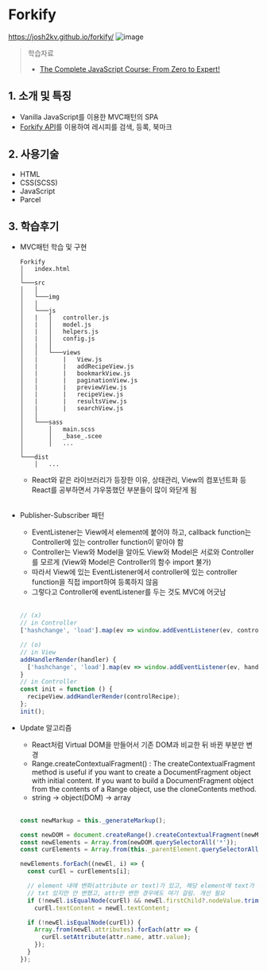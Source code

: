 # Forkify

https://josh2kv.github.io/forkify/
![image](https://user-images.githubusercontent.com/79514508/146728707-624debc0-05be-4687-ac1f-fd6de9e1434e.png)

> 학습자료
>
> - [The Complete JavaScript Course: From Zero to Expert!][1]

## 1. 소개 및 특징

- Vanilla JavaScript를 이용한 MVC패턴의 SPA
- [Forkify API][2]를 이용하여 레시피를 검색, 등록, 북마크

## 2. 사용기술

- HTML
- CSS(SCSS)
- JavaScript
- Parcel

## 3. 학습후기

- MVC패턴 학습 및 구현

  ```
  Forkify
  │   index.html
  │
  └───src
  │   │
  │   └───img
  │   │
  │   └───js
  │   |   │   controller.js
  │   |   │   model.js
  │   |   │   helpers.js
  │   |   │   config.js
  │   |   │
  │   │   └───views
  │   |       |   View.js
  │   |       |   addRecipeView.js
  │   |       |   bookmarkView.js
  │   |       |   paginationView.js
  │   |       |   previewView.js
  │   |       |   recipeView.js
  │   |       |   resultsView.js
  │   |       |   searchView.js
  │   │
  │   └───sass
  │       │   main.scss
  │       │   _base_.scee
  │       │   ...
  │
  └───dist
      │   ...

  ```

  - React와 같은 라이브러리가 등장한 이유, 상태관리, View의 컴포넌트화 등 React를 공부하면서 갸우뚱했던 부분들이 많이 와닫게 됨<br/><br/>

- Publisher-Subscriber 패턴

  - EventListener는 View에서 element에 붙어야 하고, callback function는 Controller에 있는 controller function이 맡아야 함
  - Controller는 View와 Model을 알아도 View와 Model은 서로와 Controller를 모르게 (View와 Model은 Controller의 함수 import 불가)
  - 따라서 View에 있는 EventListener에서 controller에 있는 controller function을 직접 import하여 등록하지 않음
  - 그렇다고 Controller에 eventListener를 두는 것도 MVC에 어긋남 <br/><br/>

  ```js
  // (x)
  // in Controller
  ['hashchange', 'load'].map(ev => window.addEventListener(ev, controlRecipe));

  // (o)
  // in View
  addHandlerRender(handler) {
    ['hashchange', 'load'].map(ev => window.addEventListener(ev, handler))
  }
  // in Controller
  const init = function () {
    recipeView.addHandlerRender(controlRecipe);
  };
  init();
  ```

- Update 알고리즘

  - React처럼 Virtual DOM을 만들어서 기존 DOM과 비교한 뒤 바뀐 부분만 변경
  - Range.createContextualFragment() : The createContextualFragment method is useful if you want to create a DocumentFragment object with initial content. If you want to build a DocumentFragment object from the contents of a Range object, use the cloneContents method.
  - string -> object(DOM) -> array<br/><br/>

  ```js
  const newMarkup = this._generateMarkup();

  const newDOM = document.createRange().createContextualFragment(newMarkup);
  const newElements = Array.from(newDOM.querySelectorAll('*'));
  const curElements = Array.from(this._parentElement.querySelectorAll('*'));

  newElements.forEach((newEl, i) => {
    const curEl = curElements[i];

    // element 내에 변화(attribute or text)가 있고, 해당 element에 text가 있는 경우
    // txt 있지만 안 변했고, attr만 변한 경우에도 여기 걸림. 개선 필요
    if (!newEl.isEqualNode(curEl) && newEl.firstChild?.nodeValue.trim() !== '')
      curEl.textContent = newEl.textContent;

    if (!newEl.isEqualNode(curEl)) {
      Array.from(newEl.attributes).forEach(attr => {
        curEl.setAttribute(attr.name, attr.value);
      });
    }
  });
  ```

[1]: https://www.udemy.com/course/the-complete-javascript-course/
[2]: https://forkify-api.herokuapp.com/v2
